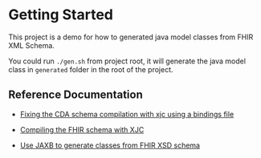 # Getting Started

This project is a demo for how to generated java model classes from FHIR XML Schema.

You could run `./gen.sh` from project root, it will generate the java model class in `generated` folder in the root of the project.

## Reference Documentation


- [Fixing the CDA schema compilation with xjc using a bindings file][2]
- [Compiling the FHIR schema with XJC][3]
- [Use JAXB to generate classes from FHIR XSD schema][4]

  [2]: https://www.igorkromin.net/index.php/2015/11/13/fixing-the-cda-schema-compilation-with-xjc-using-a-bindings-file/
  [3]: https://www.igorkromin.net/index.php/2017/03/08/compiling-the-fhir-schema-with-xjc
  [4]: http://www.adrianwalker.org/2017/10/use-jaxb-to-generate-classes-from-fhir.html

